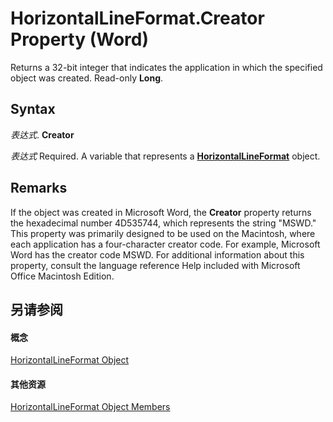 
# HorizontalLineFormat.Creator Property (Word)

Returns a 32-bit integer that indicates the application in which the specified object was created. Read-only  **Long**.


## Syntax

 _表达式_. **Creator**

 _表达式_ Required. A variable that represents a **[HorizontalLineFormat](55296fc7-9b7e-dcdb-00e0-901015cf0efb.md)** object.


## Remarks

If the object was created in Microsoft Word, the  **Creator** property returns the hexadecimal number 4D535744, which represents the string "MSWD." This property was primarily designed to be used on the Macintosh, where each application has a four-character creator code. For example, Microsoft Word has the creator code MSWD. For additional information about this property, consult the language reference Help included with Microsoft Office Macintosh Edition.


## 另请参阅


#### 概念


[HorizontalLineFormat Object](55296fc7-9b7e-dcdb-00e0-901015cf0efb.md)
#### 其他资源


[HorizontalLineFormat Object Members](http://msdn.microsoft.com/library/c6ac0eb3-7c75-9997-e668-2882b455f850%28Office.15%29.aspx)